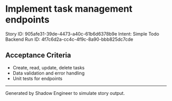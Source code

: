 # Implement task management endpoints

Story ID: 905afe31-39de-4473-a40c-61b6d6378b9e
Intent: Simple Todo Backend
Run ID: 4f7c6d2a-cc4c-4f9c-8a90-bbb825dc7cde

## Acceptance Criteria
- Create, read, update, delete tasks
- Data validation and error handling
- Unit tests for endpoints

---
Generated by Shadow Engineer to simulate story output.
